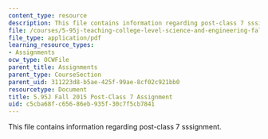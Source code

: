 ```yaml
---
content_type: resource
description: This file contains information regarding post-class 7 sssignment.
file: /courses/5-95j-teaching-college-level-science-and-engineering-fall-2015/c5cba68fc65686eb935f30c7f5cb7841_MIT5_95JF15_Assignment7.pdf
file_type: application/pdf
learning_resource_types:
- Assignments
ocw_type: OCWFile
parent_title: Assignments
parent_type: CourseSection
parent_uid: 311223d8-b5ae-425f-99ae-8cf02c921bb0
resourcetype: Document
title: 5.95J Fall 2015 Post-Class 7 Assignment
uid: c5cba68f-c656-86eb-935f-30c7f5cb7841
---
```

This file contains information regarding post-class 7 sssignment.

